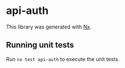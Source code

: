 # api-auth

This library was generated with [Nx](https://nx.dev).


## Running unit tests

Run `nx test api-auth` to execute the unit tests.

